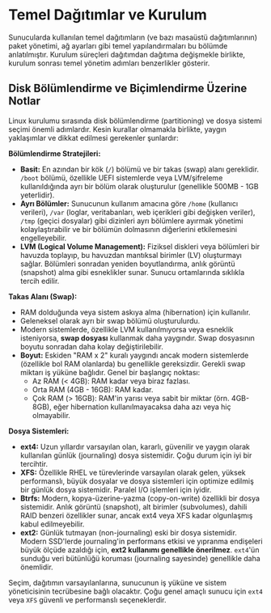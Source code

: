 # Temel Dağıtımlar ve Kurulum

Sunucularda kullanılan temel dağıtımların (ve bazı masaüstü dağıtımlarının) paket yönetimi, ağ ayarları gibi temel yapılandırmaları bu bölümde anlatılmıştır. Kurulum süreçleri dağıtımdan dağıtıma değişmekle birlikte, kurulum sonrası temel yönetim adımları benzerlikler gösterir.

## Disk Bölümlendirme ve Biçimlendirme Üzerine Notlar

Linux kurulumu sırasında disk bölümlendirme (partitioning) ve dosya sistemi seçimi önemli adımlardır. Kesin kurallar olmamakla birlikte, yaygın yaklaşımlar ve dikkat edilmesi gerekenler şunlardır:

**Bölümlendirme Stratejileri:**

*   **Basit:** En azından bir kök (`/`) bölümü ve bir takas (swap) alanı gereklidir. `/boot` bölümü, özellikle UEFI sistemlerde veya LVM/şifreleme kullanıldığında ayrı bir bölüm olarak oluşturulur (genellikle 500MB - 1GB yeterlidir).
*   **Ayrı Bölümler:** Sunucunun kullanım amacına göre `/home` (kullanıcı verileri), `/var` (loglar, veritabanları, web içerikleri gibi değişken veriler), `/tmp` (geçici dosyalar) gibi dizinleri ayrı bölümlere ayırmak yönetimi kolaylaştırabilir ve bir bölümün dolmasının diğerlerini etkilemesini engelleyebilir.
*   **LVM (Logical Volume Management):** Fiziksel diskleri veya bölümleri bir havuzda toplayıp, bu havuzdan mantıksal birimler (LV) oluşturmayı sağlar. Bölümleri sonradan yeniden boyutlandırma, anlık görüntü (snapshot) alma gibi esneklikler sunar. Sunucu ortamlarında sıklıkla tercih edilir.

**Takas Alanı (Swap):**

*   RAM dolduğunda veya sistem askıya alma (hibernation) için kullanılır.
*   Geleneksel olarak ayrı bir swap bölümü oluşturulurdu.
*   Modern sistemlerde, özellikle LVM kullanılmıyorsa veya esneklik isteniyorsa, **swap dosyası** kullanmak daha yaygındır. Swap dosyasının boyutu sonradan daha kolay değiştirilebilir.
*   **Boyut:** Eskiden "RAM x 2" kuralı yaygındı ancak modern sistemlerde (özellikle bol RAM olanlarda) bu genellikle gereksizdir. Gerekli swap miktarı iş yüküne bağlıdır. Genel bir başlangıç noktası:
    *   Az RAM (< 4GB): RAM kadar veya biraz fazlası.
    *   Orta RAM (4GB - 16GB): RAM kadar.
    *   Çok RAM (> 16GB): RAM'in yarısı veya sabit bir miktar (örn. 4GB-8GB), eğer hibernation kullanılmayacaksa daha azı veya hiç olmayabilir.

**Dosya Sistemleri:**

*   **ext4:** Uzun yıllardır varsayılan olan, kararlı, güvenilir ve yaygın olarak kullanılan günlük (journaling) dosya sistemidir. Çoğu durum için iyi bir tercihtir.
*   **XFS:** Özellikle RHEL ve türevlerinde varsayılan olarak gelen, yüksek performanslı, büyük dosyalar ve dosya sistemleri için optimize edilmiş bir günlük dosya sistemidir. Paralel I/O işlemleri için iyidir.
*   **Btrfs:** Modern, kopya-üzerine-yazma (copy-on-write) özellikli bir dosya sistemidir. Anlık görüntü (snapshot), alt birimler (subvolumes), dahili RAID benzeri özellikler sunar, ancak ext4 veya XFS kadar olgunlaşmış kabul edilmeyebilir.
*   **ext2:** Günlük tutmayan (non-journaling) eski bir dosya sistemidir. Modern SSD'lerde journaling'in performans etkisi ve yıpranma endişeleri büyük ölçüde azaldığı için, **ext2 kullanımı genellikle önerilmez**. `ext4`'ün sunduğu veri bütünlüğü koruması (journaling sayesinde) genellikle daha önemlidir.

Seçim, dağıtımın varsayılanlarına, sunucunun iş yüküne ve sistem yöneticisinin tecrübesine bağlı olacaktır. Çoğu genel amaçlı sunucu için `ext4` veya `XFS` güvenli ve performanslı seçeneklerdir.
